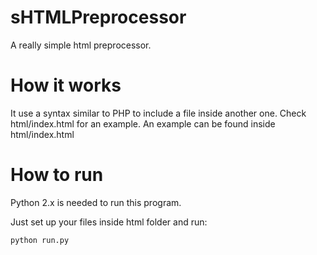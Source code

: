 sHTMLPreprocessor
=================

A really simple html preprocessor.


How it works
============
It use a syntax similar to PHP to include a file inside another one. Check html/index.html for an example.
An example can be found inside html/index.html

How to run
==========
Python 2.x is needed to run this program.

Just set up your files inside html folder and run:

  `python run.py`

